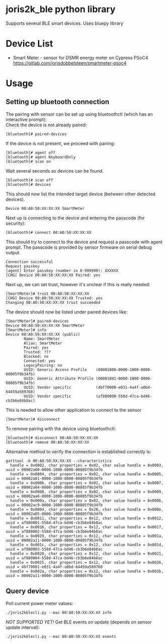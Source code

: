 joris2k_ble python library
==========================

Supports several BLE smart devices.
Uses bluepy library

Device List
===========

* Smart Meter - sensor for DSMR energy meter on Cypress PSoC4
  https://gitlab.com/jorisdobbelsteen/smartmeter-psoc4

Usage
=====

Setting up bluetooth connection
-------------------------------

The pairing with sensor can be set up using bluetoothctl (which has an interactive prompt):  
  Check the device is not already paired:
  ```
  [bluetooth]# paired-devices  
  ```

  If the device is not present, we proceed with pairing:
  ```
  [bluetooth]# agent off
  [bluetooth]# agent KeyboardOnly
  [bluetooth]# scan on
  ```
  Wait several seconds so devices can be found.
  ```
  [bluetooth]# scan off
  [bluetooth]# devices
  ```
  This should now list the intended target device (between other detected devices).
  ```
  Device 00:A0:50:XX:XX:XX SmartMeter
  ```

  Next up is connecting to the device and entering the passcode (for security):
  ```
  [bluetooth]# connect 00:A0:50:XX:XX:XX
  ```
  This should try to connect to the device and request a passcode with agent prompt. The passcode is provided by sensor firmware on serial debug output.
  ```
  Connection successful
  Request passkey
  [agent] Enter passkey (number in 0-999999): XXXXXX 
  [CHG] Device 00:A0:50:XX:XX:XX Paired: yes
  ```
  Next up, we can set trust, however it's unclear if this is really needed:
  ```
  [SmartMeter]# trust 00:A0:50:XX:XX:XX
  [CHG] Device 00:A0:50:XX:XX:XX Trusted: yes
  Changing 00:A0:50:XX:XX:XX trust succeeded
  ```

  The device should now be listed under paired devices like:
  ```
  [SmartMeter]# paired-devices
  Device 00:A0:50:XX:XX:XX SmartMeter
  [SmartMeter]# info
  Device 00:A0:50:XX:XX:XX (public)
          Name: SmartMeter
          Alias: SmartMeter
          Paired: yes
          Trusted: ???
          Blocked: no
          Connected: yes
          LegacyPairing: no
          UUID: Generic Access Profile    (00001800-0000-1000-8000-00805f9b34fb)
          UUID: Generic Attribute Profile (00001801-0000-1000-8000-00805f9b34fb)
          UUID: Vendor specific           (4bf70000-e031-4a4f-a0bd-64459a589768)
          UUID: Vendor specific           (af880000-558d-47ca-bd46-cb3b6e84b8ac)
  ```

  This is needed to allow other application to connect to the sensor
  ```
  [SmartMeter]# disconnect
  ```

To remove pairing with the device using bluetoothctl:
  ```
  [bluetooth]# disconnect 00:A0:50:XX:XX:XX
  [bluetooth]# remove 00:A0:50:XX:XX:XX
  ```

Alternative method to verify the connection is established correctly is:
```
gatttool -b 00:A0:50:XX:XX:XX --characteristics
  handle = 0x0002, char properties = 0x02, char value handle = 0x0003, uuid = 00002a00-0000-1000-8000-00805f9b34fb
  handle = 0x0004, char properties = 0x02, char value handle = 0x0005, uuid = 00002a01-0000-1000-8000-00805f9b34fb
  handle = 0x0006, char properties = 0x02, char value handle = 0x0007, uuid = 00002a04-0000-1000-8000-00805f9b34fb
  handle = 0x0008, char properties = 0x02, char value handle = 0x0009, uuid = 00002aa6-0000-1000-8000-00805f9b34fb
  handle = 0x000a, char properties = 0x02, char value handle = 0x000b, uuid = 00002ac9-0000-1000-8000-00805f9b34fb
  handle = 0x000d, char properties = 0x20, char value handle = 0x000e, uuid = 00002a05-0000-1000-8000-00805f9b34fb
  handle = 0x0011, char properties = 0x12, char value handle = 0x0012, uuid = af880001-558d-47ca-bd46-cb3b6e84b8ac
  handle = 0x0016, char properties = 0x12, char value handle = 0x0017, uuid = af880002-558d-47ca-bd46-cb3b6e84b8ac
  handle = 0x0019, char properties = 0x12, char value handle = 0x001a, uuid = 00002a11-0000-1000-8000-00805f9b34fb
  handle = 0x001c, char properties = 0x12, char value handle = 0x001d, uuid = af880003-558d-47ca-bd46-cb3b6e84b8ac
  handle = 0x0020, char properties = 0x12, char value handle = 0x0021, uuid = af880004-558d-47ca-bd46-cb3b6e84b8ac
  handle = 0x0025, char properties = 0x12, char value handle = 0x0026, uuid = 4bf70001-e031-4a4f-a0bd-64459a589768
  handle = 0x002a, char properties = 0x12, char value handle = 0x002b, uuid = 00002a11-0000-1000-8000-00805f9b34fb
```

Query device
------------
  Poll current power meter values:
  ```
  ./joris2kblecli.py --mac 00:A0:50:XX:XX:XX info
  ```

  *NOT SUPPORTED YET!* Get BLE events on update (depends on sensor update interval):
  ```
  ./joris2kblecli.py --mac 00:A0:50:XX:XX:XX events
  ```
